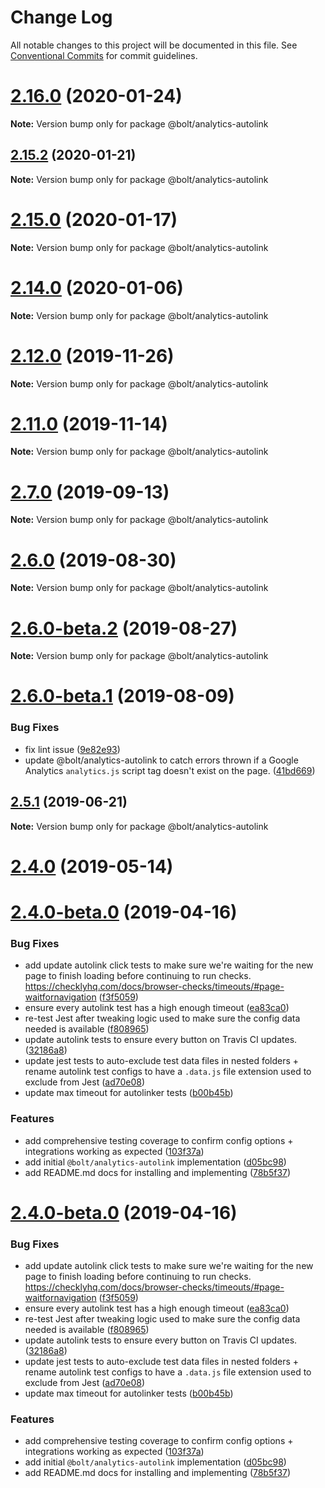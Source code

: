 # Change Log

All notable changes to this project will be documented in this file.
See [Conventional Commits](https://conventionalcommits.org) for commit guidelines.

# [2.16.0](https://github.com/boltdesignsystem/bolt/compare/v2.15.2...v2.16.0) (2020-01-24)

**Note:** Version bump only for package @bolt/analytics-autolink





## [2.15.2](https://github.com/boltdesignsystem/bolt/compare/v2.15.1...v2.15.2) (2020-01-21)

**Note:** Version bump only for package @bolt/analytics-autolink





# [2.15.0](https://github.com/boltdesignsystem/bolt/compare/v2.14.3...v2.15.0) (2020-01-17)

**Note:** Version bump only for package @bolt/analytics-autolink





# [2.14.0](https://github.com/boltdesignsystem/bolt/compare/v2.13.3...v2.14.0) (2020-01-06)

**Note:** Version bump only for package @bolt/analytics-autolink





# [2.12.0](https://github.com/boltdesignsystem/bolt/compare/v2.11.4...v2.12.0) (2019-11-26)

**Note:** Version bump only for package @bolt/analytics-autolink





# [2.11.0](https://github.com/bolt-design-system/bolt/compare/v2.10.0...v2.11.0) (2019-11-14)

**Note:** Version bump only for package @bolt/analytics-autolink





# [2.7.0](https://github.com/bolt-design-system/bolt/compare/v2.6.0...v2.7.0) (2019-09-13)

**Note:** Version bump only for package @bolt/analytics-autolink





# [2.6.0](https://github.com/bolt-design-system/bolt/compare/v2.6.0-beta.2...v2.6.0) (2019-08-30)

**Note:** Version bump only for package @bolt/analytics-autolink





# [2.6.0-beta.2](https://github.com/bolt-design-system/bolt/compare/v2.6.0-beta.1...v2.6.0-beta.2) (2019-08-27)

**Note:** Version bump only for package @bolt/analytics-autolink





# [2.6.0-beta.1](https://github.com/bolt-design-system/bolt/compare/v2.5.6...v2.6.0-beta.1) (2019-08-09)


### Bug Fixes

* fix lint issue ([9e82e93](https://github.com/bolt-design-system/bolt/commit/9e82e93))
* update @bolt/analytics-autolink to catch errors thrown if a Google Analytics `analytics.js` script tag doesn't exist on the page. ([41bd669](https://github.com/bolt-design-system/bolt/commit/41bd669))





## [2.5.1](https://github.com/bolt-design-system/bolt/compare/v2.5.0...v2.5.1) (2019-06-21)

**Note:** Version bump only for package @bolt/analytics-autolink





# [2.4.0](https://github.com/bolt-design-system/bolt/compare/v2.3.2...v2.4.0) (2019-05-14)



# [2.4.0-beta.0](https://github.com/bolt-design-system/bolt/compare/v2.2.2...v2.4.0-beta.0) (2019-04-16)


### Bug Fixes

* add update autolink click tests to make sure we're waiting for the new page to finish loading before continuing to run checks. https://checklyhq.com/docs/browser-checks/timeouts/#page-waitfornavigation ([f3f5059](https://github.com/bolt-design-system/bolt/commit/f3f5059))
* ensure every autolink test has a high enough timeout ([ea83ca0](https://github.com/bolt-design-system/bolt/commit/ea83ca0))
* re-test Jest after tweaking logic used to make sure the config data needed is available ([f808965](https://github.com/bolt-design-system/bolt/commit/f808965))
* update autolink tests to ensure every button on Travis CI updates. ([32186a8](https://github.com/bolt-design-system/bolt/commit/32186a8))
* update jest tests to auto-exclude test data files in nested folders + rename autolink test configs to have a `.data.js` file extension used to exclude from Jest ([ad70e08](https://github.com/bolt-design-system/bolt/commit/ad70e08))
* update max timeout for autolinker tests ([b00b45b](https://github.com/bolt-design-system/bolt/commit/b00b45b))


### Features

* add comprehensive testing coverage to confirm config options + integrations working as expected ([103f37a](https://github.com/bolt-design-system/bolt/commit/103f37a))
* add initial `@bolt/analytics-autolink` implementation ([d05bc98](https://github.com/bolt-design-system/bolt/commit/d05bc98))
* add README.md docs for installing and implementing ([78b5f37](https://github.com/bolt-design-system/bolt/commit/78b5f37))





# [2.4.0-beta.0](https://github.com/bolt-design-system/bolt/compare/v2.3.0...v2.4.0-beta.0) (2019-04-16)


### Bug Fixes

* add update autolink click tests to make sure we're waiting for the new page to finish loading before continuing to run checks. https://checklyhq.com/docs/browser-checks/timeouts/#page-waitfornavigation ([f3f5059](https://github.com/bolt-design-system/bolt/commit/f3f5059))
* ensure every autolink test has a high enough timeout ([ea83ca0](https://github.com/bolt-design-system/bolt/commit/ea83ca0))
* re-test Jest after tweaking logic used to make sure the config data needed is available ([f808965](https://github.com/bolt-design-system/bolt/commit/f808965))
* update autolink tests to ensure every button on Travis CI updates. ([32186a8](https://github.com/bolt-design-system/bolt/commit/32186a8))
* update jest tests to auto-exclude test data files in nested folders + rename autolink test configs to have a `.data.js` file extension used to exclude from Jest ([ad70e08](https://github.com/bolt-design-system/bolt/commit/ad70e08))
* update max timeout for autolinker tests ([b00b45b](https://github.com/bolt-design-system/bolt/commit/b00b45b))


### Features

* add comprehensive testing coverage to confirm config options + integrations working as expected ([103f37a](https://github.com/bolt-design-system/bolt/commit/103f37a))
* add initial `@bolt/analytics-autolink` implementation ([d05bc98](https://github.com/bolt-design-system/bolt/commit/d05bc98))
* add README.md docs for installing and implementing ([78b5f37](https://github.com/bolt-design-system/bolt/commit/78b5f37))
